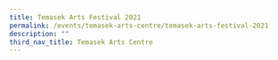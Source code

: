 ```yaml
---
title: Temasek Arts Festival 2021
permalink: /events/temasek-arts-centre/temasek-arts-festival-2021
description: ""
third_nav_title: Temasek Arts Centre
---
```

